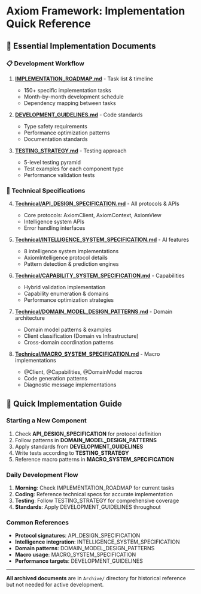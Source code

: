 # Axiom Framework: Implementation Quick Reference

## 🎯 Essential Implementation Documents

### 📋 Development Workflow
1. **[IMPLEMENTATION_ROADMAP.md](IMPLEMENTATION_ROADMAP.md)** - Task list & timeline
   - 150+ specific implementation tasks
   - Month-by-month development schedule
   - Dependency mapping between tasks

2. **[DEVELOPMENT_GUIDELINES.md](DEVELOPMENT_GUIDELINES.md)** - Code standards
   - Type safety requirements
   - Performance optimization patterns
   - Documentation standards

3. **[TESTING_STRATEGY.md](TESTING_STRATEGY.md)** - Testing approach
   - 5-level testing pyramid
   - Test examples for each component type
   - Performance validation tests

### 🔧 Technical Specifications
4. **[Technical/API_DESIGN_SPECIFICATION.md](Technical/API_DESIGN_SPECIFICATION.md)** - All protocols & APIs
   - Core protocols: AxiomClient, AxiomContext, AxiomView
   - Intelligence system APIs
   - Error handling interfaces

5. **[Technical/INTELLIGENCE_SYSTEM_SPECIFICATION.md](Technical/INTELLIGENCE_SYSTEM_SPECIFICATION.md)** - AI features
   - 8 intelligence system implementations
   - AxiomIntelligence protocol details
   - Pattern detection & prediction engines

6. **[Technical/CAPABILITY_SYSTEM_SPECIFICATION.md](Technical/CAPABILITY_SYSTEM_SPECIFICATION.md)** - Capabilities
   - Hybrid validation implementation
   - Capability enumeration & domains
   - Performance optimization strategies

7. **[Technical/DOMAIN_MODEL_DESIGN_PATTERNS.md](Technical/DOMAIN_MODEL_DESIGN_PATTERNS.md)** - Domain architecture
   - Domain model patterns & examples
   - Client classification (Domain vs Infrastructure)
   - Cross-domain coordination patterns

8. **[Technical/MACRO_SYSTEM_SPECIFICATION.md](Technical/MACRO_SYSTEM_SPECIFICATION.md)** - Macro implementations
   - @Client, @Capabilities, @DomainModel macros
   - Code generation patterns
   - Diagnostic message implementations

## 🚀 Quick Implementation Guide

### Starting a New Component
1. Check **API_DESIGN_SPECIFICATION** for protocol definition
2. Follow patterns in **DOMAIN_MODEL_DESIGN_PATTERNS**
3. Apply standards from **DEVELOPMENT_GUIDELINES**
4. Write tests according to **TESTING_STRATEGY**
5. Reference macro patterns in **MACRO_SYSTEM_SPECIFICATION**

### Daily Development Flow
1. **Morning**: Check IMPLEMENTATION_ROADMAP for current tasks
2. **Coding**: Reference technical specs for accurate implementation
3. **Testing**: Follow TESTING_STRATEGY for comprehensive coverage
4. **Standards**: Apply DEVELOPMENT_GUIDELINES throughout

### Common References
- **Protocol signatures**: API_DESIGN_SPECIFICATION
- **Intelligence integration**: INTELLIGENCE_SYSTEM_SPECIFICATION  
- **Domain patterns**: DOMAIN_MODEL_DESIGN_PATTERNS
- **Macro usage**: MACRO_SYSTEM_SPECIFICATION
- **Performance targets**: DEVELOPMENT_GUIDELINES

---

**All archived documents** are in `Archive/` directory for historical reference but not needed for active development.
